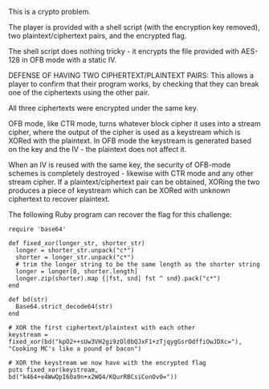 This is a crypto problem.

The player is provided with a shell script (with the encryption key
removed), two plaintext/ciphertext pairs, and the encrypted flag.

The shell script does nothing tricky - it encrypts the file provided
with AES-128 in OFB mode with a static IV.

DEFENSE OF HAVING TWO CIPHERTEXT/PLAINTEXT PAIRS: This allows a player
to confirm that their program works, by checking that they can break
one of the ciphertexts using the other pair.

All three ciphertexts were encrypted under the same key.

OFB mode, like CTR mode, turns whatever block cipher it uses into a stream
cipher, where the output of the cipher is used as a keystream which is XORed
with the plaintext. In OFB mode the keystream is generated based on the key
and the IV - the plaintext does not affect it.

When an IV is reused with the same key, the security of OFB-mode schemes is
completely destroyed - likewise with CTR mode and any other stream cipher.
If a plaintext/ciphertext pair can be obtained, XORing the two produces a
piece of keystream which can be XORed with unknown ciphertext to recover
plaintext.

The following Ruby program can recover the flag for this challenge:


    require 'base64'

    def fixed_xor(longer_str, shorter_str)
      longer = shorter_str.unpack("c*")
      shorter = longer_str.unpack("c*")
      # trim the longer string to be the same length as the shorter string
      longer = longer[0, shorter.length]
      longer.zip(shorter).map {|fst, snd| fst ^ snd}.pack("c*")
    end

    def bd(str)
      Base64.strict_decode64(str)
    end

    # XOR the first ciphertext/plaintext with each other
    keystream = fixed_xor(bd("kpO2++sUw3VH2gi9zOl0bQJxF1+zTjqygGsrOdffiOwJDXc="), "Cooking MC's like a pound of bacon")

    # XOR the keystream we now have with the encrypted flag
    puts fixed_xor(keystream, bd("k464+e4WwQpI60a9n+x2WQ4/KQurRBCsiConOv0="))

